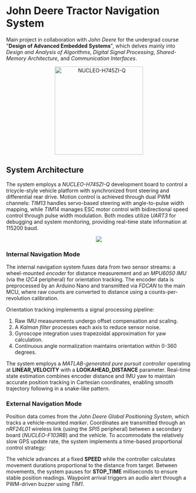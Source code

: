 # John Deere Tractor Navigation System

Main project in collaboration with *John Deere* for the undergrad course "**Design of Advanced Embedded Systems**", which delves mainly into *Design and Analysis of Algorithms*, *Digital Signal Processing*, *Shared-Memory Architecture*, and *Communication Interfaces*.

<p align="center">
  <img src="https://github.com/user-attachments/assets/ba551d48-1bdb-434d-bece-047efd1e78cd" alt = "NUCLEO-H745ZI-Q" width="240" height="240"/>
</p>

## System Architecture

The system employs a *NUCLEO-H745ZI-Q* development board to control a tricycle-style vehicle platform with synchronized front steering and differential rear drive. Motion control is achieved through dual PWM channels: *TIM13* handles servo-based steering with angle-to-pulse width mapping, while *TIM14* manages ESC motor control with bidirectional speed control through pulse width modulation. Both modes utilize *UART3* for debugging and system monitoring, providing real-time state information at 115200 baud. 

<p align="center">
  <img src="https://github.com/user-attachments/assets/d0c4bedb-3c1d-49ac-880f-9bfe21f4aac4"/>
</p>

### Internal Navigation Mode

The internal navigation system fuses data from two sensor streams: a wheel-mounted *encoder* for distance measurement and an *MPU6050 IMU* (via the *I2C4* peripheral) for orientation tracking. The encoder data is preprocessed by an Arduino Nano and transmitted via *FDCAN* to the main MCU, where raw counts are converted to distance using a counts-per-revolution calibration. 

Orientation tracking implements a signal processing pipeline:

1. Raw IMU measurements undergo offset compensation and scaling.
2. A *Kalman filter* processes each axis to reduce sensor noise.
3. Gyroscope integration uses trapezoidal approximation for yaw calculation.
4. Continuous angle normalization maintains orientation within 0-360 degrees.

The system employs a *MATLAB-generated pure pursuit controller* operating at **LINEAR_VELOCITY** with a **LOOKAHEAD_DISTANCE** parameter. Real-time state estimation combines encoder distance and IMU yaw to maintain accurate position tracking in Cartesian coordinates, enabling smooth trajectory following in a snake-like pattern.

### External Navigation Mode

Position data comes from the *John Deere Global Positioning System*, which tracks a vehicle-mounted *marker*. Coordinates are transmitted through an *nRF24L01* wireless link (using the *SPI5* peripheral) between a secondary board (*NUCLEO-F103RB*) and the vehicle. To accommodate the relatively slow GPS update rate, the system implements a time-based proportional control strategy:

The vehicle advances at a fixed **SPEED** while the controller calculates movement durations proportional to the distance from target. Between movements, the system pauses for **STOP_TIME** milliseconds to ensure stable position readings. Waypoint arrival triggers an audio alert through a PWM-driven buzzer using *TIM1*.
